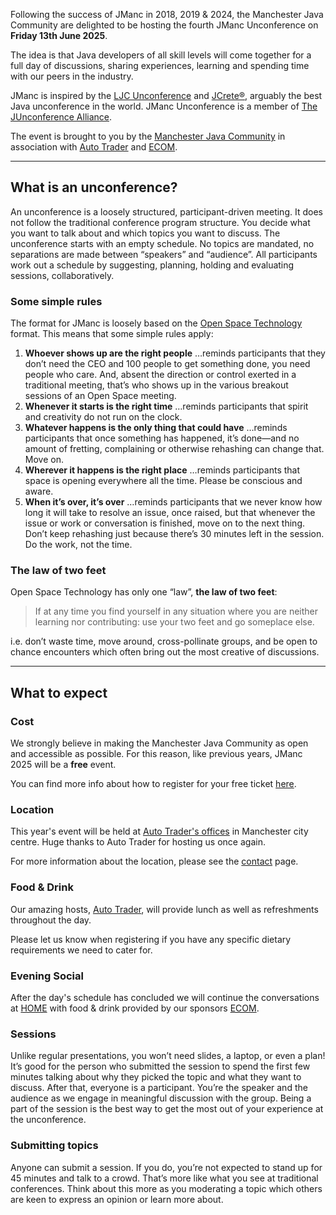 Following the success of JManc in 2018, 2019 & 2024, the Manchester Java Community are delighted to be hosting the fourth JManc Unconference on **Friday 13th June 2025**.

The idea is that Java developers of all skill levels will come together for a full day of discussions, sharing experiences, learning and spending time with our peers in the industry.

JManc is inspired by the [LJC Unconference](https://www.ljcunconf.co.uk/) and [JCrete®](http://www.jcrete.org/), arguably the best Java unconference in the world.
JManc Unconference is a member of [The JUnconference Alliance](https://junconf.org).

The event is brought to you by the [Manchester Java Community](https://www.meetup.com/manchesteruk-java-community/) in association with [Auto Trader](https://careers.autotrader.co.uk) and [ECOM](http://www.ecomrecruitment.com/).

---

## What is an unconference?

An unconference is a loosely structured, participant-driven meeting.
It does not follow the traditional conference program structure.
You decide what you want to talk about and which topics you want to discuss.
The unconference starts with an empty schedule.
No topics are mandated, no separations are made between “speakers” and “audience”.
All participants work out a schedule by suggesting, planning, holding and evaluating sessions, collaboratively.

### Some simple rules

The format for JManc is loosely based on the [Open Space Technology](https://en.wikipedia.org/wiki/Open_Space_Technology) format.
This means that some simple rules apply:

1. **Whoever shows up are the right people**
   …reminds participants that they don’t need the CEO and 100 people to get something done, you need people who care.
   And, absent the direction or control exerted in a traditional meeting, that’s who shows up in the various breakout sessions of an Open Space meeting.
2. **Whenever it starts is the right time**
   …reminds participants that spirit and creativity do not run on the clock.
3. **Whatever happens is the only thing that could have**
   …reminds participants that once something has happened, it’s done—and no amount of fretting, complaining or otherwise rehashing can change that. Move on.
4. **Wherever it happens is the right place**
   …reminds participants that space is opening everywhere all the time. Please be conscious and aware.
5. **When it’s over, it’s over**
   …reminds participants that we never know how long it will take to resolve an issue, once raised, but that whenever the issue or work or conversation is finished, move on to the next thing.
   Don’t keep rehashing just because there’s 30 minutes left in the session.
   Do the work, not the time.

### The law of two feet

Open Space Technology has only one “law”, **the law of two feet**:

> If at any time you find yourself in any situation where you are neither learning nor contributing: use your two feet and go someplace else.

i.e. don’t waste time, move around, cross-pollinate groups, and be open to chance encounters which often bring out the most creative of discussions.

---

## What to expect

### Cost

We strongly believe in making the Manchester Java Community as open and accessible as possible.
For this reason, like previous years, JManc 2025 will be a **free** event.

You can find more info about how to register for your free ticket [here](tickets.md).

### Location

This year's event will be held at [Auto Trader's offices](contact.md) in Manchester city centre.
Huge thanks to Auto Trader for hosting us once again.

For more information about the location, please see the [contact](contact.md) page.

### Food & Drink

Our amazing hosts, [Auto Trader](https://careers.autotrader.co.uk), will provide lunch as well as refreshments throughout the day.

Please let us know when registering if you have any specific dietary requirements we need to cater for.

### Evening Social

After the day's schedule has concluded we will continue the conversations at [HOME](https://homemcr.org/visit/eat-and-drink/) with food & drink provided by our sponsors [ECOM](http://www.ecomrecruitment.com/).

### Sessions

Unlike regular presentations, you won’t need slides, a laptop, or even a plan!
It’s good for the person who submitted the session to spend the first few minutes talking about why they picked the topic and what they want to discuss. After that, everyone is a participant.
You’re the speaker and the audience as we engage in meaningful discussion with the group.
Being a part of the session is the best way to get the most out of your experience at the unconference.

### Submitting topics

Anyone can submit a session.
If you do, you’re not expected to stand up for 45 minutes and talk to a crowd.
That’s more like what you see at traditional conferences.
Think about this more as you moderating a topic which others are keen to express an opinion or learn more about.
